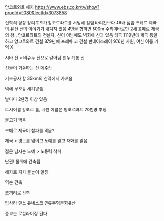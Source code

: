 앙코르와트 
해자
https://www.ebs.co.kr/tv/show?prodId=9080&lectId=3073858

신학의 상징
앙리무오가 앙코르와트를 서방에 알림
바티칸보다 46배 넖음
크메르 제국의 유산
신의 이야기가 새겨져 있음
4면을 합하면 800m 
수리아바르만 2세 흐메르 제국의 왕 , 앙코르와트의 건설자, 신이 아님에도 벽화에 신과 있음
태국
1119년에 제국 통일하고 앙코르와트 건설
879년에 프레아 코 건설
반데이스레이 976년 
사원, 여신 이름 기억 X

시바 신 > 비슈누 신으로 갈아탐
힌두 계통 신

신들이 거주하는 산 메주산

기초공사 함 
35km의 산맥에서 가져옴

벽에 부조상 새겨넣음


날마다 2만명 이상 있음

도시이름 앙코르 톰, 사원 이름은 앙코르와트 70만명 추정

물고기 먹음


크메르 제국이 참파를 먹음?

제국 > 영토를 넗이고 노예를 얻고 재화를 얻음


젊은 남자는 노예 > 노동력 착취


난관!
물위에 건축됨

해자로 지지
물높이 일정

역순 건축

코끼리로 건축

압사라 댄스
유네스코 인류무형문화유산

종교는 로컬라이징 된다